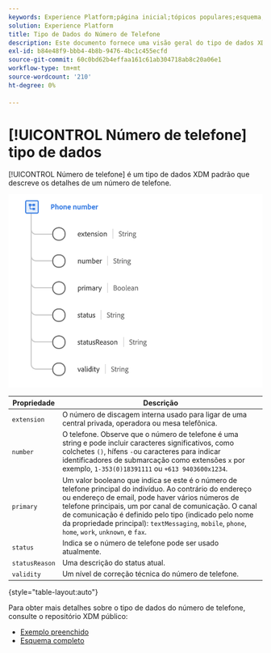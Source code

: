 ```yaml
---
keywords: Experience Platform;página inicial;tópicos populares;esquema;Esquema;XDM;campos;esquemas;Esquemas;phoneNumber;xdm:phoneNumber;tipo de dados;tipo de dados;tipo de dados;
solution: Experience Platform
title: Tipo de Dados do Número de Telefone
description: Este documento fornece uma visão geral do tipo de dados XDM do número de telefone.
exl-id: b84e48f9-bbb4-4b8b-9476-4bc1c455ecfd
source-git-commit: 60c0bd62b4effaa161c61ab304718ab8c20a06e1
workflow-type: tm+mt
source-wordcount: '210'
ht-degree: 0%

---
```


# [!UICONTROL Número de telefone] tipo de dados

[!UICONTROL Número de telefone] é um tipo de dados XDM padrão que descreve os detalhes de um número de telefone.

<img src="../images/data-types/phone-number.png" width="600" /><br />

| Propriedade | Descrição |
| --- | --- |
| `extension` | O número de discagem interna usado para ligar de uma central privada, operadora ou mesa telefônica. |
| `number` | O telefone. Observe que o número de telefone é uma string e pode incluir caracteres significativos, como colchetes `()`, hífens `-`ou caracteres para indicar identificadores de submarcação como extensões `x` por exemplo, `1-353(0)18391111` ou `+613 9403600x1234`. |
| `primary` | Um valor booleano que indica se este é o número de telefone principal do indivíduo. Ao contrário do endereço ou endereço de email, pode haver vários números de telefone principais, um por canal de comunicação. O canal de comunicação é definido pelo tipo (indicado pelo nome da propriedade principal): `textMessaging`, `mobile`, `phone`, `home`, `work`, `unknown`, e `fax`. |
| `status` | Indica se o número de telefone pode ser usado atualmente. |
| `statusReason` | Uma descrição do status atual. |
| `validity` | Um nível de correção técnica do número de telefone. |

{style="table-layout:auto"}

Para obter mais detalhes sobre o tipo de dados do número de telefone, consulte o repositório XDM público:

* [Exemplo preenchido](https://github.com/adobe/xdm/blob/master/components/datatypes/demographic/phonenumber.example.1.json)
* [Esquema completo](https://github.com/adobe/xdm/blob/master/components/datatypes/demographic/phonenumber.schema.json)
